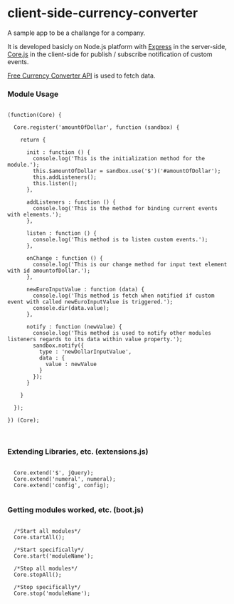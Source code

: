 client-side-currency-converter
==============================

A sample app to be a challange for a company.

It is developed basicly on Node.js platform with <a href="https://github.com/strongloop/express" target="_blank">Express</a> in the server-side, <a href="https://github.com/mauriciosoares/core.js" target="_blank">Core.js</a> in the client-side for publish / subscribe notification of custom events.

<a href="http://www.freecurrencyconverterapi.com/" target="_blank">Free Currency Converter API</a> is used to fetch data.

### Module Usage
<pre lang="javascript">
<code>
(function(Core) {
	
  Core.register('amountOfDollar', function (sandbox) {

    return {

      init : function () {
        console.log('This is the initialization method for the module.');
        this.$amountOfDollar = sandbox.use('$')('#amountOfDollar');
        this.addListeners();
        this.listen();
      },

      addListeners : function () {
        console.log('This is the method for binding current events with elements.');
      },

      listen : function () {
        console.log('This method is to listen custom events.');
      },

      onChange : function () {
        console.log('This is our change method for input text element with id amountofDollar.');
      },

      newEuroInputValue : function (data) {
        console.log('This method is fetch when notified if custom event with called newEuroInputValue is triggered.');
        console.dir(data.value);
      },

      notify : function (newValue) {
        console.log('This method is used to notify other modules listeners regards to its data within value property.');
        sandbox.notify({
          type : 'newDollarInputValue',
          data : {
            value : newValue
          }
        });
      }

    }

  });

}) (Core);

</code>
</pre>

### Extending Libraries, etc. (extensions.js)
<pre lang="javascript">
<code>
  Core.extend('$', jQuery);
  Core.extend('numeral', numeral);
  Core.extend('config', config);
</code>
</pre>

### Getting modules worked, etc. (boot.js)
<pre lang="javascript">
<code>
  /*Start all modules*/
  Core.startAll();

  /*Start specifically*/
  Core.start('moduleName');

  /*Stop all modules*/
  Core.stopAll();

  /*Stop specifically*/
  Core.stop('moduleName');
</code>
</pre>